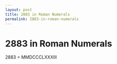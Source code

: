 ```yaml
---
layout: post
title: 2883 in Roman Numerals
permalink: 2883-in-roman-numerals
---
```


# 2883 in Roman Numerals

2883 = MMDCCCLXXXIII

